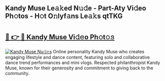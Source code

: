 ## Kandy Muse Le𝚊𝚔ed N𝚞𝚍e - Part-Aty Vi𝚍eo Ph𝚘tos - H𝚘t O𝚗lyf𝚊ns Le𝚊𝚔s qtTKG

# <h2><a href="http://hfcm6u.feru.top/?c=Kandy+Muse">🔗 👉 🔴 Kandy Muse Vi𝚍𝚎o Ph𝚘t𝚘𝚜</a></h2>

[![Kandy Muse Nu𝚍𝚎s](https://i.imgur.com/0TWrTi3.gif)](http://hfcm6u.feru.top/?c=Kandy+Muse)
Online personality Kandy Muse who creates engaging lifestyle and dance content, featuring solo and collaborative dance trend performances and mini vlogs. Respected philanthropist Kandy Muse, known for their generosity and commitment to giving back to the community. 
